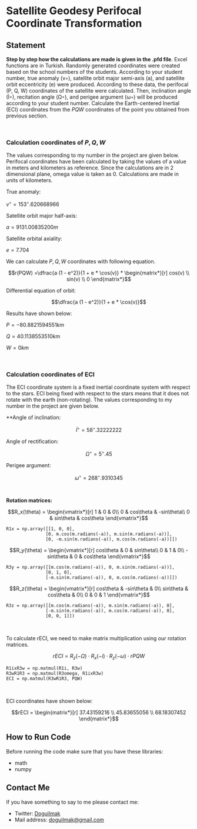 
# Satellite Geodesy Perifocal Coordinate Transformation

## Statement

**Step by step how the calculations are made is given in the .pfd file**. Excel functions are in Turkish. Randomly generated coordinates were created based on the school numbers of the students. According to your student number, true anomaly (v◦), satellite orbit major semi-axis (a), and satellite orbit eccentricity (e) were produced. According to these data, the perifocal (P, Q, W) coordinates of the satellite were calculated. Then, inclination angle (İ◦), recitation angle (Ω◦), and perigee argument (ω◦) will be produced according to your student number. Calculate the Earth-centered Inertial (ECI) coordinates from the $PQW$ coordinates of the point you obtained from previous section.

<br>

### Calculation coordinates of  $P, Q ,W$

The values corresponding to my number in the project are given below. Perifocal coordinates have been calculated by taking the values of a value in meters and kilometers as reference. Since the calculations are in 2 dimensional plane, omega value is taken as 0. Calculations are made in units of kilometers.

True anomaly:

$v^◦ = 153^◦. 620668966$  

Satellite orbit major half-axis:

$a = 9131.00835200 m$

Satellite orbital axiality:

$e = 7.704$



We can calculate $P, Q ,W$ coordinates with following equation.

$$r(PQW) =\dfrac{a (1 - e^2)}{1 + e * \cos(v)} * \begin{matrix*}[r]  
cos(v) \\  
sin(v) \\
0
\end{matrix*}$$

Differential equation of orbit: 

$$\dfrac{a (1 - e^2)}{1 + e * \cos(v)}$$

Results have shown below:

$P = -80.8821594551 km$

$Q = 40.1138553510 km$

$W = 0 km$

<br>

### Calculation coordinates of ECI

The ECI coordinate system is a fixed inertial coordinate system with respect to the stars. ECI being fixed with respect to the stars means that it does not rotate with the earth (non-rotating). The values corresponding to my number in the project are given below.

**Angle of inclination:

$$İ^◦ = 58^◦. 32222222$$

Angle of rectification:

$$Ω^◦ = 5^◦.45$$

Perigee argument:

$$ω^◦ = 268^◦.9310345$$

<br>

**Rotation matrices:** 

$$R_x(\theta) = \begin{vmatrix*}[r]  
1 & 0 & 0\\
0 & cos\theta & -sin\theta\\  
0 & sin\theta  & cos\theta
\end{vmatrix*}$$

    R1x = np.array([[1, 0, 0],
                   [0, m.cos(m.radians(-a)), m.sin(m.radians(-a))],
                   [0, -m.sin(m.radians(-a)), m.cos(m.radians(-a))]])

$$R_y(\theta) = \begin{vmatrix*}[r]  
cos\theta & 0 & sin\theta\\
0 & 1 & 0\\  
-sin\theta & 0  & cos\theta
\end{vmatrix*}$$

    R3y = np.array([[m.cos(m.radians(-a)), 0, m.sin(m.radians(-a))],
                   [0, 1, 0],
                   [-m.sin(m.radians(-a)), 0, m.cos(m.radians(-a))]])

$$R_z(\theta) = \begin{vmatrix*}[r]  
cos\theta & -sin\theta & 0\\
sin\theta & cos\theta & 0\\  
0 & 0  & 1
\end{vmatrix*}$$

    R3z = np.array([[m.cos(m.radians(-a)), m.sin(m.radians(-a)), 0],
                   [-m.sin(m.radians(-a)), m.cos(m.radians(-a)), 0],
                   [0, 0, 1]])

<br>

To calculate rECI, we need to make matrix multiplication using our rotation matrices.

$$rECI = R_z(-\Omega) ⋅ R_x(-i) ⋅ R_z(-\omega) ⋅ rPQW$$

    R1ixR3w = np.matmul(R1i, R3w)
    R3wR1R3 = np.matmul(R3omega, R1ixR3w)
    ECI = np.matmul(R3wR1R3, PQW)

<br>

ECI coordinates have shown below:

$$rECI = \begin{matrix*}[r]  
37.43159216 \\  
45.83655056 \\
68.18307452
\end{matrix*}$$

## How to Run Code

Before running the code make sure that you have these libraries:

 - math 
 - numpy 


## Contact Me

If you have something to say to me please contact me: 

 - Twitter: [Doguilmak](https://twitter.com/Doguilmak)  
 - Mail address: doguilmak@gmail.com
